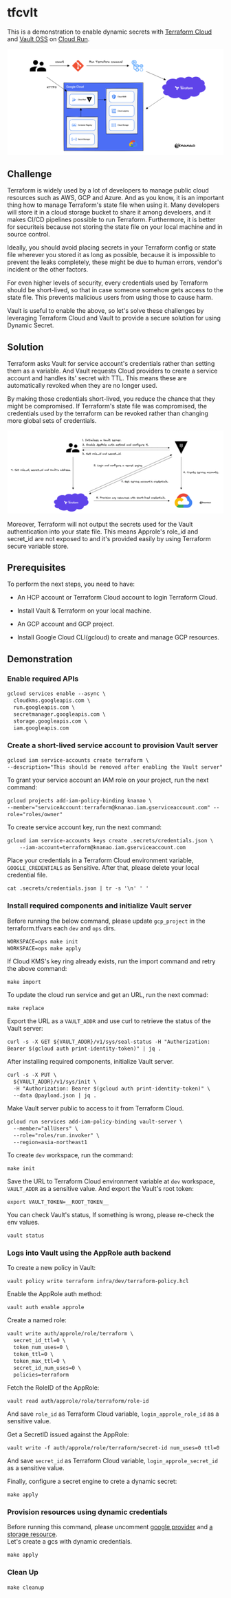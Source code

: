 # tfcvlt
This is a demonstration to enable dynamic secrets with [Terraform Cloud](https://cloud.hashicorp.com/products/terraform) and [Vault OSS](https://www.vaultproject.io/) on [Cloud Run](https://cloud.google.com/run).

![Architecture Overview](public/architecture-overview.png)

## Challenge
Terraform is widely used by a lot of developers to manage public cloud resources such as AWS, GCP and Azure.
And as you know, it is an important thing how to manage Terraform's state file when using it.
Many developers will store it in a cloud storage bucket to share it among develoers, and it makes CI/CD pipelines possible to run Terraform.
Furthermore, it is better for securiteis because not storing the state file on your local machine and in source control.

Ideally, you should avoid placing secrets in your Terraform config or state file wherever you stored it as long as possible,
because it is impossible to prevent the leaks completely, these might be due to human errors, vendor's incident or the other factors.
 
For even higher levels of security, every credentials used by Terraform should be short-lived, so that in case someone somehow gets access to the state file.
This prevents malicious users from using those to cause harm.

Vault is useful to enable the above, so let's solve these challenges by leveraging Terraform Cloud and Vault to provide a secure solution for using Dynamic Secret.


## Solution
Terraform asks Vault for service account's credentials rather than setting them as a variable.
And Vault requests Cloud providers to create a service account and handles its' secret with TTL.
This means these are automatically revoked when they are no longer used.

By making those credentials short-lived, you reduce the chance that they might be compromised.
If Terraform's state file was compromised, the credentials used by the terraform can be revoked rather than changing more global sets of credentials.

![Dynamic Secret Flow](public/dynamic-secret.png)

Moreover, Terraform will not output the secrets used for the Vault authentication into your state file.
This means Approle's role_id and secret_id are not exposed to and it's provided easily by using Terraform secure variable store.


## Prerequisites
To perform the next steps, you need to have:

* An HCP account or Terraform Cloud account to login Terraform Cloud.

* Install Vault & Terraform on your local machine.

* An GCP account and GCP project.

* Install Google Cloud CLI(gcloud) to create and manage GCP resources.


## Demonstration
### Enable required APIs
```
gcloud services enable --async \
  cloudkms.googleapis.com \
  run.googleapis.com \
  secretmanager.googleapis.com \
  storage.googleapis.com \
  iam.googleapis.com
```

### Create a short-lived service account to provision Vault server
```
gcloud iam service-accounts create terraform \
--description="This should be removed after enabling the Vault server"
```

To grant your service account an IAM role on your project, run the next command:
```
gcloud projects add-iam-policy-binding knanao \
--member="serviceAccount:terraform@knanao.iam.gserviceaccount.com" --role="roles/owner"
```

To create service account key, run the next command:
```
gcloud iam service-accounts keys create .secrets/credentials.json \
    --iam-account=terraform@knanao.iam.gserviceaccount.com
```

Place your credentials in a Terraform Cloud environment variable, `GOOGLE_CREDENTIALS` as Sensitive.
After that, please delete your local credential file.
```
cat .secrets/credentials.json | tr -s '\n' ' '
```

### Install required components and initialize Vault server
Before running the below command, please update `gcp_project` in the terraform.tfvars each `dev` and `ops` dirs.
```
WORKSPACE=ops make init
WORKSPACE=ops make apply
```

If Cloud KMS's key ring already exists, run the import command and retry the above command:
```
make import
```

To update the cloud run service and get an URL, run the next commad:
```
make replace
```

Export the URL as a `VAULT_ADDR` and use curl to retrieve the status of the Vault server:
```
curl -s -X GET ${VAULT_ADDR}/v1/sys/seal-status -H "Authorization: Bearer $(gcloud auth print-identity-token)" | jq .
```

After installing required components, initialize Vault server.
```
curl -s -X PUT \
  ${VAULT_ADDR}/v1/sys/init \
  -H "Authorization: Bearer $(gcloud auth print-identity-token)" \
  --data @payload.json | jq .
```

Make Vault server public to access to it from Terraform Cloud.
```
gcloud run services add-iam-policy-binding vault-server \
  --member="allUsers" \
  --role="roles/run.invoker" \
  --region=asia-northeast1
```

To create `dev` workspace, run the command:
```
make init
```

Save the URL to Terraform Cloud environment variable at `dev` workspace, `VAULT_ADDR` as a sensitive value.
And export the Vault's root token:
```
export VAULT_TOKEN=__ROOT_TOKEN__
```

You can check Vault's status, If something is wrong, please re-check the env values.
```
vault status
```
### Logs into Vault using the AppRole auth backend
To create a new policy in Vault:
```
vault policy write terraform infra/dev/terraform-policy.hcl
```

Enable the AppRole auth method:
```
vault auth enable approle
```

Create a named role:
```
vault write auth/approle/role/terraform \ 
  secret_id_ttl=0 \
  token_num_uses=0 \
  token_ttl=0 \
  token_max_ttl=0 \
  secret_id_num_uses=0 \
  policies=terraform
```

Fetch the RoleID of the AppRole:
```
vault read auth/approle/role/terraform/role-id
```
And save `role_id` as Terraform Cloud variable, `login_approle_role_id` as a sensitive value.

Get a SecretID issued against the AppRole:
```
vault write -f auth/approle/role/terraform/secret-id num_uses=0 ttl=0
```
And save `secret_id` as Terraform Cloud variable, `login_approle_secret_id` as a sensitive value.

Finally, configure a secret engine to crete a dynamic secret:
```
make apply
```

### Provision resources using dynamic credentials
Before running this command, please uncomment [google provider](https://github.com/knanao/tfcvlt/blob/main/infra/dev/provider.tf) and [a storage resource](https://github.com/knanao/tfcvlt/blob/main/infra/dev/storage.tf).\
Let's create a gcs with dynamic credentials.
```
make apply
```

### Clean Up
```
make cleanup
```
